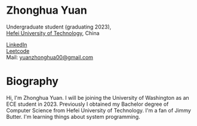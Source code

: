 # Zhonghua Yuan

Undergraduate student (graduating 2023),    
[Hefei University of Technology](http://en.hfut.edu.cn//), China  

[LinkedIn](https://www.linkedin.com/in/zhonghua-yuan-9a847423b/)  
[Leetcode](https://leetcode.com/Dignitas/)  
Mail: yuanzhonghua00@gmail.com
      

# Biography

Hi, I'm Zhonghua Yuan. I will be joining the University of Washington as an ECE student in 2023. Previously I obtained my Bachelor degree of Computer Science from Hefei University of Technology. I'm a fan of Jimmy Butter. I'm learning things about system programming.
